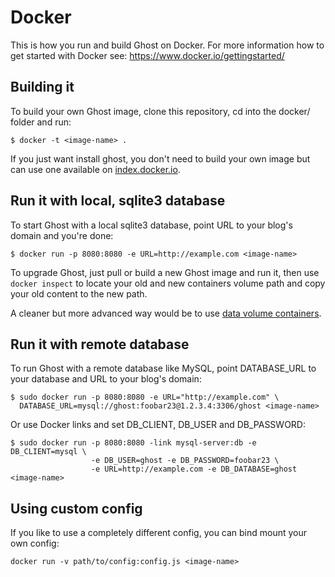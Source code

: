 # Docker
This is how you run and build Ghost on Docker. For more information how
to get started with Docker see: https://www.docker.io/gettingstarted/


## Building it
To build your own Ghost image, clone this repository, cd into the docker/ folder
and run:

    $ docker -t <image-name> .

If you just want install ghost, you don't need to build your own image but can use one
available on [index.docker.io](https://index.docker.io).

## Run it with local, sqlite3 database
To start Ghost with a local sqlite3 database, point URL to your blog's domain and you're done:

    $ docker run -p 8080:8080 -e URL=http://example.com <image-name>

To upgrade Ghost, just pull or build a new Ghost image and run it, then use `docker inspect`
to locate your old and new containers volume path and copy your old content to the new path.

A cleaner but more advanced way would be to use
[data volume containers](http://docs.docker.io/en/latest/use/working_with_volumes/#creating-and-mounting-a-data-volume-container).

## Run it with remote database
To run Ghost with a remote database like MySQL, point DATABASE_URL to your database and URL
to your blog's domain:

    $ sudo docker run -p 8080:8080 -e URL="http://example.com" \
      DATABASE_URL=mysql://ghost:foobar23@1.2.3.4:3306/ghost <image-name>


Or use Docker links and set DB_CLIENT, DB_USER and DB_PASSWORD:

    $ sudo docker run -p 8080:8080 -link mysql-server:db -e DB_CLIENT=mysql \
                      -e DB_USER=ghost -e DB_PASSWORD=foobar23 \
                      -e URL=http://example.com -e DB_DATABASE=ghost <image-name>


## Using custom config
If you like to use a completely different config, you can bind mount
your own config:

    docker run -v path/to/config:config.js <image-name>


